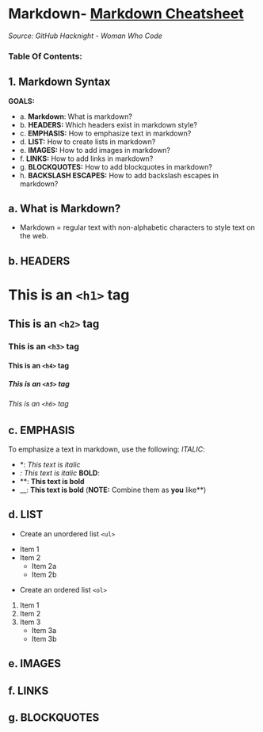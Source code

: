 # Markdown- [Markdown Cheatsheet](#1-markdown-syntax)
_Source: GitHub Hacknight - Woman Who Code_

### Table Of Contents:
## 1. Markdown Syntax
__GOALS:__
- a. __Markdown__: What is markdown?
- b. __HEADERS:__ Which headers exist in markdown style?
- c. __EMPHASIS:__ How to emphasize text in markdown?
- d. __LIST:__ How to create lists in markdown?
- e. __IMAGES:__ How to add images in markdown?
- f. __LINKS:__ How to add links in markdown?
- g. __BLOCKQUOTES:__ How to add blockquotes in markdown?
- h. __BACKSLASH ESCAPES:__ How to add backslash escapes in markdown?

 ## a. What is Markdown?
- Markdown =  regular text with non-alphabetic characters to style text on the web.

## b. HEADERS
#      This is an `<h1>` tag
##     This is an `<h2>` tag
###    This is an `<h3>` tag
####   This is an `<h4>` tag
#####  This is an `<h5>` tag
###### This is an `<h6>` tag

## c. EMPHASIS
To emphasize a text in markdown, use the following:
_ITALIC_:
- *:  *This text is italic* 
- _: _This text is italic__
__BOLD__:
- **: **This text is bold**
- __: __This text is bold__
(**NOTE:** Combine them as __you__ like**)

## d. LIST
- Create an unordered list `<ul>`
* Item 1
* Item 2
  * Item 2a
  * Item 2b
- Create an ordered list `<ol>`
1. Item 1
2. Item 2
3. Item 3
   * Item 3a
   * Item 3b
## e. IMAGES
## f. LINKS
## g. BLOCKQUOTES


